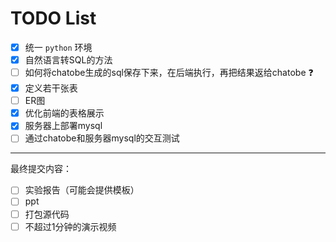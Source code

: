 # TODO List

- [x] 统一 `python` 环境
- [x] 自然语言转SQL的方法
- [ ] 如何将chatobe生成的sql保存下来，在后端执行，再把结果返给chatobe :question: 
- [x] 定义若干张表
- [ ] ER图
- [x] 优化前端的表格展示
- [x] 服务器上部署mysql
- [ ] 通过chatobe和服务器mysql的交互测试

---

最终提交内容：

- [ ] 实验报告（可能会提供模板）
- [ ] ppt
- [ ] 打包源代码
- [ ] 不超过1分钟的演示视频